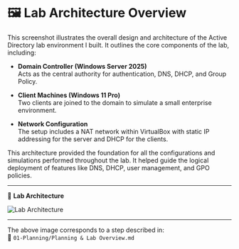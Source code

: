 # 🖼️ Lab Architecture Overview

This screenshot illustrates the overall design and architecture of the Active Directory lab environment I built. It outlines the core components of the lab, including:

- **Domain Controller (Windows Server 2025)** <br />
    Acts as the central authority for authentication, DNS, DHCP, and Group Policy.

- **Client Machines (Windows 11 Pro)** <br />
    Two clients are joined to the domain to simulate a small enterprise environment.

- **Network Configuration** <br />
    The setup includes a NAT network within VirtualBox with static IP addressing for the server and DHCP for the clients.

This architecture provided the foundation for all the configurations and simulations performed throughout the lab. It helped guide the logical deployment of features like DNS, DHCP, user management, and GPO policies.

---

📸 **Lab Architecture**

![Lab Architecture](https://github.com/user-attachments/assets/9e0f2334-a862-4b43-ac28-52cf6861c98d)

---

The above image corresponds to a step described in:<br /> 
📂 `01-Planning/Planning & Lab Overview.md`

